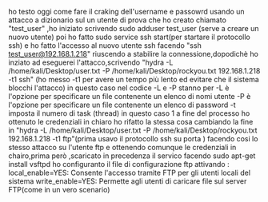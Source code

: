 ho testo oggi come fare il craking dell'username e passowrd usando un attacco a dizionario sul un utente di prova che ho creato chiamato "test_user" ,ho iniziato scrivendo sudo adduser test_user (serve a creare un nuovo utente) poi ho fatto sudo service ssh start(per startare il protocollo ssh)
e ho fatto l'accesso al nuovo utente ssh facendo "ssh test_user@192.168.1.218" riuscendo a stabilire la connessione,dopodichè ho inziato ad eseguerei l'attacco,scrivendo 
"hydra -L /home/kali/Desktop/user.txt -P /home/kali/Desktop/rockyou.txt 192.168.1.218 -t1 ssh" (ho messo -t1 per avere un tempo più lento ed evitare che il sistema blocchi l'attacco) in questo caso nel codice -L e -P stanno per 
-L è l'opzione per specificare un file contenente un elenco di nomi utente
-P è l'opzione per specificare un file contenente un elenco di password
-t imposta il numero di task (thread) in questo caso 1
a fine del processo ho ottenuto le credenziali in chiaro
ho rifatto la stessa cosa cambiando la fine in "hydra -L /home/kali/Desktop/user.txt -P /home/kali/Desktop/rockyou.txt 192.168.1.218 -t1 ftp"(prima usavo il protocollo ssh su porta ) facendo cosi lo stesso attacco su l'utente ftp e ottenendo comunque le credenziali in chairo,prima però  ,scaricato in precedenza il servico facendo sudo apt-get install vsftpd
ho configuranto il file di configurazione ftp attivando :
local_enable=YES: Consente l'accesso tramite FTP per gli utenti locali del sistema
write_enable=YES: Permette agli utenti di caricare file sul server FTP(come in un vero scenario)
